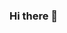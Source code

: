 ### Hi there 👋

<!--
**shakti-01/shakti-01** is a ✨ _special_ ✨ repository because its `README.md` (this file) appears on your GitHub profile.

Here are some ideas to get you started:

- 🔭 I’m currently working on ...
- 🌱 I’m currently learning ...
- 👯 I’m looking to collaborate on ...
- 🤔 I’m looking for help with ...
- 💬 Ask me about ...
- 📫 How to reach me: 
- 😄 Pronouns: him/he
- ⚡ Fun fact: 
-->
<!--
![Shakti's GitHub stats](https://github-readme-stats.vercel.app/api?username=shakti-01&show_icons=true&count_private=true&theme=midnight-purple)

[![Top Langs](https://github-readme-stats.vercel.app/api/top-langs/?username=shakti-01&theme=midnight-purple)](https://github.com/shakti-01/github-readme-stats)

-->
